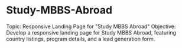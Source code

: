 # Study-MBBS-Abroad
Topic: Responsive Landing Page for "Study MBBS Abroad"  Objective: Develop a responsive landing page for Study MBBS Abroad, featuring country listings, program details, and a lead generation form.
